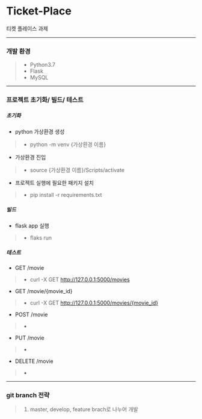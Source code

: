 # Ticket-Place
티켓 플레이스 과제

---
### 개발 환경
> - Python3.7
> - Flask
> - MySQL
---
### 프로젝트 초기화/ 빌드/ 테스트

##### 초기화 
- python 가상환경 생성
> - python -m venv {가상환경 이름}

- 가상환경 진입
> - source {가상환경 이름}/Scripts/activate

- 프로젝트 실행에 필요한 패키지 설치
> - pip install -r requirements.txt

##### 빌드
- flask app 실행
> - flaks run

##### 테스트
- GET /movie
> - curl -X GET http://127.0.0.1:5000/movies
>
- GET /movie/{movie_id}
> - curl -X GET http://127.0.0.1:5000/movies/{movie_id}

- POST /movie
> -

- PUT /movie
> -

- DELETE /movie
> - 
 
---

### git branch 전략
> 1. master, develop, feature brach로 나누어 개발

